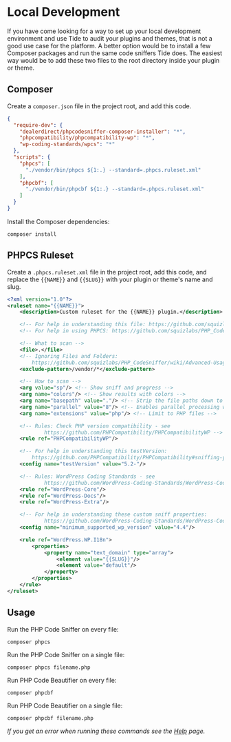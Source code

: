 # Local Development

If you have come looking for a way to set up your local development environment and use Tide to audit your plugins and themes, that is not a good use case for the platform. A better option would be to install a few Composer packages and run the same code sniffers Tide does. The easiest way would be to add these two files to the root directory inside your plugin or theme.

## Composer

Create a `composer.json` file in the project root, and add this code.

```json
{
  "require-dev": {
    "dealerdirect/phpcodesniffer-composer-installer": "*",
    "phpcompatibility/phpcompatibility-wp": "*",
    "wp-coding-standards/wpcs": "*"
  },
  "scripts": {
    "phpcs": [
      "./vendor/bin/phpcs ${1:.} --standard=.phpcs.ruleset.xml"
    ],
    "phpcbf": [
      "./vendor/bin/phpcbf ${1:.} --standard=.phpcs.ruleset.xml"
    ]
  }
}
```

Install the Composer dependencies:

```
composer install
```

## PHPCS Ruleset

Create a `.phpcs.ruleset.xml` file in the project root, add this code, and replace the `{{NAME}}` and `{{SLUG}}` with your plugin or theme's name and slug.

```xml
<?xml version="1.0"?>
<ruleset name="{{NAME}}">
    <description>Custom ruleset for the {{NAME}} plugin.</description>

    <!-- For help in understanding this file: https://github.com/squizlabs/PHP_CodeSniffer/wiki/Annotated-ruleset.xml -->
    <!-- For help in using PHPCS: https://github.com/squizlabs/PHP_CodeSniffer/wiki/Usage -->

    <!-- What to scan -->
    <file>.</file>
    <!-- Ignoring Files and Folders:
        https://github.com/squizlabs/PHP_CodeSniffer/wiki/Advanced-Usage#ignoring-files-and-folders -->
    <exclude-pattern>/vendor/*</exclude-pattern>

    <!-- How to scan -->
    <arg value="sp"/> <!-- Show sniff and progress -->
    <arg name="colors"/> <!-- Show results with colors -->
    <arg name="basepath" value="."/> <!-- Strip the file paths down to the relevant bit -->
    <arg name="parallel" value="8"/> <!-- Enables parallel processing when available for faster results. -->
    <arg name="extensions" value="php"/> <!-- Limit to PHP files -->

    <!-- Rules: Check PHP version compatibility - see
            https://github.com/PHPCompatibility/PHPCompatibilityWP -->
    <rule ref="PHPCompatibilityWP"/>

    <!-- For help in understanding this testVersion:
        https://github.com/PHPCompatibility/PHPCompatibility#sniffing-your-code-for-compatibility-with-specific-php-versions -->
    <config name="testVersion" value="5.2-"/>

    <!-- Rules: WordPress Coding Standards - see
            https://github.com/WordPress-Coding-Standards/WordPress-Coding-Standards -->
    <rule ref="WordPress-Core"/>
    <rule ref="WordPress-Docs"/>
    <rule ref="WordPress-Extra"/>

    <!-- For help in understanding these custom sniff properties:
            https://github.com/WordPress-Coding-Standards/WordPress-Coding-Standards/wiki/Customizable-sniff-properties -->
    <config name="minimum_supported_wp_version" value="4.4"/>

    <rule ref="WordPress.WP.I18n">
        <properties>
            <property name="text_domain" type="array">
                <element value="{{SLUG}}"/>
                <element value="default"/>
            </property>
        </properties>
    </rule>
</ruleset>
```

## Usage

Run the PHP Code Sniffer on every file:

```
composer phpcs
```

Run the PHP Code Sniffer on a single file:

```
composer phpcs filename.php
```

Run PHP Code Beautifier on every file:

```
composer phpcbf
```

Run PHP Code Beautifier on a single file:

```
composer phpcbf filename.php
```

_If you get an error when running these commands see the [Help](help.md#local-development) page._
